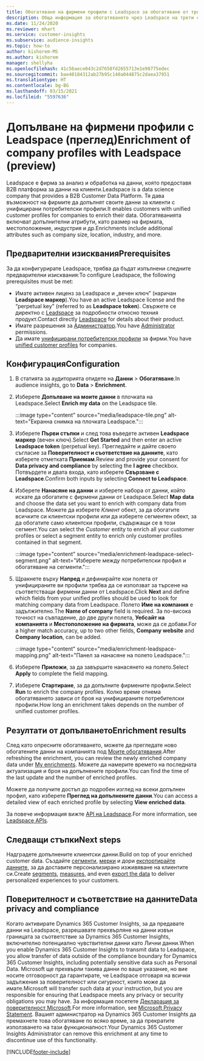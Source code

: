 ```yaml
---
title: Обогатяване на фирмени профили с Leadspace за обогатяване от трети страни
description: Обща информация за обогатяването чрез Leadspace на трети страни.
ms.date: 11/24/2020
ms.reviewer: mhart
ms.service: customer-insights
ms.subservice: audience-insights
ms.topic: how-to
author: kishorem-MS
ms.author: kishorem
manager: shellyha
ms.openlocfilehash: 41c56aece043c2d7658fd2655713e1e98775edec
ms.sourcegitcommit: bae40184312ab27b95c140a044875c2daea37951
ms.translationtype: HT
ms.contentlocale: bg-BG
ms.lasthandoff: 03/15/2021
ms.locfileid: "5597636"
---
```

# <a name="enrichment-of-company-profiles-with-leadspace-preview"></a><span data-ttu-id="3c166-103">Допълване на фирмени профили с Leadspace (преглед)</span><span class="sxs-lookup"><span data-stu-id="3c166-103">Enrichment of company profiles with Leadspace (preview)</span></span>

<span data-ttu-id="3c166-104">Leadspace е фирма за анализ и обработка на данни, която предоставя B2B платформа за данни на клиенти.</span><span class="sxs-lookup"><span data-stu-id="3c166-104">Leadspace is a data science company that provides a B2B Customer Data Platform.</span></span> <span data-ttu-id="3c166-105">Тя дава възможност на фирмите да допълнят своите данни за клиенти с унифицирани потребителски профили.</span><span class="sxs-lookup"><span data-stu-id="3c166-105">It enables customers with unified customer profiles for companies to enrich their data.</span></span> <span data-ttu-id="3c166-106">Обогатяванията включват допълнителни атрибути, като размер на фирмата, местоположение, индустрия и др.</span><span class="sxs-lookup"><span data-stu-id="3c166-106">Enrichments include additional attributes such as company size, location, industry, and more.</span></span>

## <a name="prerequisites"></a><span data-ttu-id="3c166-107">Предварителни изисквания</span><span class="sxs-lookup"><span data-stu-id="3c166-107">Prerequisites</span></span>

<span data-ttu-id="3c166-108">За да конфигурирате Leadspace, трябва да бъдат изпълнени следните предварителни изисквания:</span><span class="sxs-lookup"><span data-stu-id="3c166-108">To configure Leadspace, the following prerequisites must be met:</span></span>

- <span data-ttu-id="3c166-109">Имате активен лиценз за Leadspace и „вечен ключ” (наричан **Leadspace маркер**).</span><span class="sxs-lookup"><span data-stu-id="3c166-109">You have an active Leadspace license and the “perpetual key” (referred to as **Leadspace token**).</span></span> <span data-ttu-id="3c166-110">Свържете се директно с [Leadspace](https://www.leadspace.com/products/leadspace-on-demand/) за подробности относно техния продукт.</span><span class="sxs-lookup"><span data-stu-id="3c166-110">Contact directly [Leadspace](https://www.leadspace.com/products/leadspace-on-demand/) for details about their product.</span></span>
- <span data-ttu-id="3c166-111">Имате разрешения за [Администратор](permissions.md#administrator).</span><span class="sxs-lookup"><span data-stu-id="3c166-111">You have [Administrator](permissions.md#administrator) permissions.</span></span>
- <span data-ttu-id="3c166-112">Да имате [унифицирани потребителски профили](customer-profiles.md) за фирми.</span><span class="sxs-lookup"><span data-stu-id="3c166-112">You have [unified customer profiles](customer-profiles.md) for companies.</span></span>

## <a name="configuration"></a><span data-ttu-id="3c166-113">Конфигурация</span><span class="sxs-lookup"><span data-stu-id="3c166-113">Configuration</span></span>

1. <span data-ttu-id="3c166-114">В статията за аудиторията отидете на **Данни** > **Обогатяване**.</span><span class="sxs-lookup"><span data-stu-id="3c166-114">In audience insights, go to **Data** > **Enrichment**.</span></span>

1. <span data-ttu-id="3c166-115">Изберете **Допълване на моите данни** в плочката на Leadspace.</span><span class="sxs-lookup"><span data-stu-id="3c166-115">Select **Enrich my data** on the Leadspace tile.</span></span>

   :::image type="content" source="media/leadspace-tile.png" alt-text="Екранна снимка на плочката Leadspace.":::

1. <span data-ttu-id="3c166-117">Изберете **Първи стъпки** и след това въведете активен **Leadspace маркер** (вечен ключ).</span><span class="sxs-lookup"><span data-stu-id="3c166-117">Select **Get Started** and then enter an active **Leadspace token** (perpetual key).</span></span> <span data-ttu-id="3c166-118">Прегледайте и дайте своето съгласие за **Поверителност и съответствие на данните**, като изберете отметката **Приемам**.</span><span class="sxs-lookup"><span data-stu-id="3c166-118">Review and provide your consent for **Data privacy and compliance** by selecting the **I agree** checkbox.</span></span> <span data-ttu-id="3c166-119">Потвърдете и двата входа, като изберете **Свързване с Leadspace**.</span><span class="sxs-lookup"><span data-stu-id="3c166-119">Confirm both inputs by selecting **Connect to Leadspace**.</span></span>

1. <span data-ttu-id="3c166-120">Изберете **Нанасяне на данни** и изберете набора от данни, който искате да обогатите с фирмени данни от Leadspace.</span><span class="sxs-lookup"><span data-stu-id="3c166-120">Select **Map data** and choose the data set you want to enrich with company data from Leadspace.</span></span> <span data-ttu-id="3c166-121">Можете да изберете *Клиент* обект, за да обогатите всичките си клиентски профили или да изберете сегментен обект, за да обогатите само клиентски профили, съдържащи се в този сегмент.</span><span class="sxs-lookup"><span data-stu-id="3c166-121">You can select the *Customer* entity to enrich all your customer profiles or select a segment entity to enrich only customer profiles contained in that segment.</span></span>

   :::image type="content" source="media/enrichment-leadspace-select-segment.png" alt-text="Изберете между потребителски профил и обогатяване на сегменти.":::

1. <span data-ttu-id="3c166-123">Щракнете върху **Напред** и дефинирайте кои полета от унифицираните ви профили трябва да се използват за търсене на съответстващи фирмени данни от Leadspace.</span><span class="sxs-lookup"><span data-stu-id="3c166-123">Click **Next** and define which fields from your unified profiles should be used to look for matching company data from Leadspace.</span></span> <span data-ttu-id="3c166-124">Полето **Име на компания** е задължително.</span><span class="sxs-lookup"><span data-stu-id="3c166-124">The **Name of company** field is required.</span></span> <span data-ttu-id="3c166-125">За по-висока точност на съвпадение, до две други полета, **Уебсайт на компанията** и **Местоположение на фирмата**, може да се добави.</span><span class="sxs-lookup"><span data-stu-id="3c166-125">For a higher match accuracy, up to two other fields, **Company website** and **Company location**, can be added.</span></span>

   :::image type="content" source="media/enrichment-leadspace-mapping.png" alt-text="Панел за нанасяне на полето Leadspace.":::
   
1. <span data-ttu-id="3c166-127">Изберете **Приложи**, за да завършите нанасянето на полето.</span><span class="sxs-lookup"><span data-stu-id="3c166-127">Select **Apply** to complete the field mapping.</span></span>

1. <span data-ttu-id="3c166-128">Изберете **Стартиране**, за да допълните фирмените профили.</span><span class="sxs-lookup"><span data-stu-id="3c166-128">Select **Run** to enrich the company profiles.</span></span> <span data-ttu-id="3c166-129">Колко време отнема обогатяването зависи от броя на унифицираните потребителски профили.</span><span class="sxs-lookup"><span data-stu-id="3c166-129">How long an enrichment takes depends on the number of unified customer profiles.</span></span>

## <a name="enrichment-results"></a><span data-ttu-id="3c166-130">Резултати от допълването</span><span class="sxs-lookup"><span data-stu-id="3c166-130">Enrichment results</span></span>

<span data-ttu-id="3c166-131">След като опресните обогатяването, можете да прегледате ново обогатените данни на компанията под [Моите обогатявания](enrichment-hub.md).</span><span class="sxs-lookup"><span data-stu-id="3c166-131">After refreshing the enrichment, you can review the newly enriched company data under [My enrichments](enrichment-hub.md).</span></span> <span data-ttu-id="3c166-132">Можете да намерите времето на последната актуализация и броя на допълнените профили.</span><span class="sxs-lookup"><span data-stu-id="3c166-132">You can find the time of the last update and the number of enriched profiles.</span></span>

<span data-ttu-id="3c166-133">Можете да получите достъп до подробен изглед на всеки допълнен профил, като изберете **Преглед на допълнените данни**.</span><span class="sxs-lookup"><span data-stu-id="3c166-133">You can access a detailed view of each enriched profile by selecting **View enriched data**.</span></span>

<span data-ttu-id="3c166-134">За повече информация вижте [API на Leadspace](https://support.leadspace.com/hc/en-us/sections/201997649-API).</span><span class="sxs-lookup"><span data-stu-id="3c166-134">For more information, see [Leadspace APIs](https://support.leadspace.com/hc/en-us/sections/201997649-API).</span></span>

## <a name="next-steps"></a><span data-ttu-id="3c166-135">Следващи стъпки</span><span class="sxs-lookup"><span data-stu-id="3c166-135">Next steps</span></span>

<span data-ttu-id="3c166-136">Надградете допълнените клиентски данни.</span><span class="sxs-lookup"><span data-stu-id="3c166-136">Build on top of your enriched customer data.</span></span> <span data-ttu-id="3c166-137">Създайте [сегменти](segments.md), [мерки](measures.md) и дори [експортирайте данните](export-destinations.md), за да доставите персонализирано изживяване на клиентите си.</span><span class="sxs-lookup"><span data-stu-id="3c166-137">Create [segments](segments.md), [measures](measures.md), and even [export the data](export-destinations.md) to deliver personalized experiences to your customers.</span></span>

## <a name="data-privacy-and-compliance"></a><span data-ttu-id="3c166-138">Поверителност и съответствие на данните</span><span class="sxs-lookup"><span data-stu-id="3c166-138">Data privacy and compliance</span></span>

<span data-ttu-id="3c166-139">Когато активирате Dynamics 365 Customer Insights, за да предавате данни на Leadspace, разрешавате прехвърляне на данни извън границата за съответствие за Dynamics 365 Customer Insights, включително потенциално чувствителни данни като Лични данни.</span><span class="sxs-lookup"><span data-stu-id="3c166-139">When you enable Dynamics 365 Customer Insights to transmit data to Leadspace, you allow transfer of data outside of the compliance boundary for Dynamics 365 Customer Insights, including potentially sensitive data such as Personal Data.</span></span> <span data-ttu-id="3c166-140">Microsoft ще прехвърли такива данни по ваше указание, но вие носите отговорност да гарантирате, че Leadspace отговаря на всички задължения за поверителност или сигурност, които може да имате.</span><span class="sxs-lookup"><span data-stu-id="3c166-140">Microsoft will transfer such data at your instruction, but you are responsible for ensuring that Leadspace meets any privacy or security obligations you may have.</span></span> <span data-ttu-id="3c166-141">За информация посетете [Декларация за поверителност Microsoft](https://go.microsoft.com/fwlink/?linkid=396732).</span><span class="sxs-lookup"><span data-stu-id="3c166-141">For more information, see [Microsoft Privacy Statement](https://go.microsoft.com/fwlink/?linkid=396732).</span></span>
<span data-ttu-id="3c166-142">Вашият администратор на Dynamics 365 Customer Insights да премахнете това обогатяване по всяко време, за да прекратите използването на тази функционалност.</span><span class="sxs-lookup"><span data-stu-id="3c166-142">Your Dynamics 365 Customer Insights Administrator can remove this enrichment at any time to discontinue use of this functionality.</span></span>


[!INCLUDE[footer-include](../includes/footer-banner.md)]
